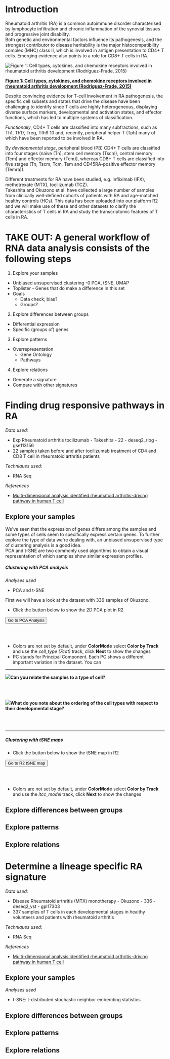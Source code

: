 <a id="rna_seq_data_analysis_-_using_rheumatoid_arthritis_data"> </a>

Introduction
===========================================
Rheumatoid arthritis (RA) is a common autoimmune disorder characterised by lymphocyte infiltration and chronic inflammation of the synovial tissues and progressive joint disability.  
Both genetic and environmental factors influence its pathogenesis, and the strongest contributor to disease heritability is the major histocompatibility complex (MHC) class II, which is involved in antigen presentation to CD4+ T cells. Emerging evidence also points to a role for CD8+ T cells in RA.

![](_static/images/KIT_fimmu-06-00384-g001.jpg "Figure 1:  Cell types, cytokines, and chemokine receptors involved in rheumatoid arthritis development (Rodríguez-Frade, 2015)")
  
  [**Figure 1:  Cell types, cytokines, and chemokine receptors involved in rheumatoid arthritis development (Rodríguez-Frade, 2015)**](_static/images/KIT_fimmu-06-00384-g001.jpg)
  
  
Despite convincing evidence for T-cell involvement in RA pathogenesis, the specific cell subsets and states that drive the disease have been challenging to identify since T cells are highly heterogeneous, displaying diverse surface markers, developmental and activation states, and effector functions, which has led to multiple systems of classification.  

*Functionally*, CD4+ T cells are classified into many subfractions, such as Th1, Th17, Treg, Tfh9 10 and, recently, peripheral helper T (Tph) many of which have been reported to be involved in RA.  

By *developmental stage*, peripheral blood (PB) CD4+ T cells are classified into four stages (naïve (Tn), stem cell memory (Tscm), central memory (Tcm) and effector memory (Tem)), whereas CD8+ T cells are classified into five stages (Tn, Tscm, Tcm, Tem and CD45RA-positive effector memory (Temra)).  
  
Different treatments for RA have been studied, e.g. infliximab (IFX), methotrexate (MTX), tocilizumab (TCZ).  
Takeshita and Okuzono et al. have collected a large number of samples from clinically well-defined cohorts of patients with RA and age-matched healthy controls (HCs). This data has been uploaded into our platform R2 and we will make use of these and other datasets to clarify the characteristics of T cells in RA and study the transcriptomic features of T cells in RA.  


 TAKE OUT: A general workflow of RNA data analysis consists of the following steps 
===========
1.  Explore your samples
  -  Unbiased unsupervised clustering
  	-0 PCA, tSNE, UMAP 
  -  Toplister
  	- Genes that do make a difference in this set
  - Goals
  	- Data check; bias?
	- Groups?
	
2. Explore differences between groups
  - Differential expression
  - Specific (groups of) genes

3. Explore patterns
  - Overrepresentation
    - Gene Ontology
    - Pathways

4. Explore relations
  - Generate a signature
  - Compare with other signatures


Finding drug responsive pathways in RA 
===========================================

*Data used:*  
* Exp Rheumatoid arthritis tocilizumab - Takeshita - 22 - deseq2_rlog - gse113156
* 22 samples taken before and after tocilizumab treatment of CD4 and CD8 T cell in rheumatoid arthritis patients

*Techniques used:*   
* RNA Seq

*References*
* [Multi-dimensional analysis identified rheumatoid arthritis-driving pathway in human T cell](https://ard.bmj.com/content/78/10/1346.long)


Explore your samples
------
We've seen that the expression of genes differs among the samples and some types of cells seem to specifically express certain genes. 
To further explore the type of data we're dealing with, an unbiased unsupervised type of clustering analysis is a good idea.  
PCA and t-SNE are two commonly used algorithms to obtain a visual representation of which samples show similar expression profiles.  

##### Clustering with PCA analysis
*Analyses used* 
* PCA and t-SNE

First we will have a look at the dataset with 336 samples of Okuzono. 
 
* Click the button below to show the 2D PCA plot in R2 

<form name="pca_form" target="_blank" action="https://hgserver1.amc.nl/cgi-bin/r2/main.cgi" enctype="multipart/form-data" method="POST">
<input type="hidden" name="option" value="plot_pca">
<input type="hidden" name="switch" value="2">
<input type="hidden" name="pca_projections" value="PC2:PC3">
<input type="hidden" name="table" value="ps_avgpres_gse118829geo336_gpl17303">
<input type="hidden" name="pcafile" value="pca-db9ec72f427b1110512c63a8b91ad2c1.txt">
<input type="hidden" name="cortype" value="transform_zscore">
<input type="hidden" name="subset" value="">
<button type="submit" >Go to PCA Analysis</button>
</form>  
<br>
<br>  

* Colors are not set by default, under **ColorMode** select **Color by Track** and use the *cell_type (7cat)* track, click **Next** to show the changes 
* PC stands for Principal Component. Each PC shows a different important variation in the dataset. You can  
---------
  ![](_static/images/R2d2_logo.png)**Can you relate the samples to a type of cell?**

<br>
<br>

  ![](_static/images/R2d2_logo.png)**What do you note about the ordering of the cell types with respect to their developmental stage?**

<br>
<br>

---------
##### Clustering with tSNE maps



* Click the button below to show the tSNE map in R2 

<form name='tsne_map' action="https://hgserver1.amc.nl/cgi-bin/r2/main.cgi" enctype="multipart/form-data" method='POST' target='_gv'>
<input type='hidden' name='switch' value='2'>
<input type='hidden' name='minpres' value='1'>
<input type='hidden' name='perplexity' value='7'>
<input type='hidden' name='dotsize' value='6'>
<input type='hidden' name='option' value='plot_tsne'>
<input type='hidden' name='table' value='ps_avgpres_gse113156geo22_gse113156'>
<input type='hidden' name='cortype' value='transform_zscore'>
<button type="submit" >Go to R2 tSNE map</button>
</form>
<br>
<br>


* Colors are not set by default, under **ColorMode** select **Color by Track** and use the *itcc_model* track, click **Next** to show the changes 

Explore differences between groups
------

Explore patterns
------

Explore relations
------


Determine a lineage specific RA signature
===========================================

*Data used:*  
* Disease Rheumatoid arthritis (MTX) monotherapy - Okuzono - 336 - deseq2_vst - gpl17303
* 337 samples of T cells in each developmental stages in healthy volunteers and patients with rheumatoid arthritis 

*Techniques used:*   
* RNA Seq

*References*
* [Multi-dimensional analysis identified rheumatoid arthritis-driving pathway in human T cell](https://ard.bmj.com/content/78/10/1346.long)

Explore your samples
------
*Analyses used* 
* t-SNE: t-distributed stochastic neighbor embedding statistics

Explore differences between groups
------

Explore patterns
------

Explore relations
------
